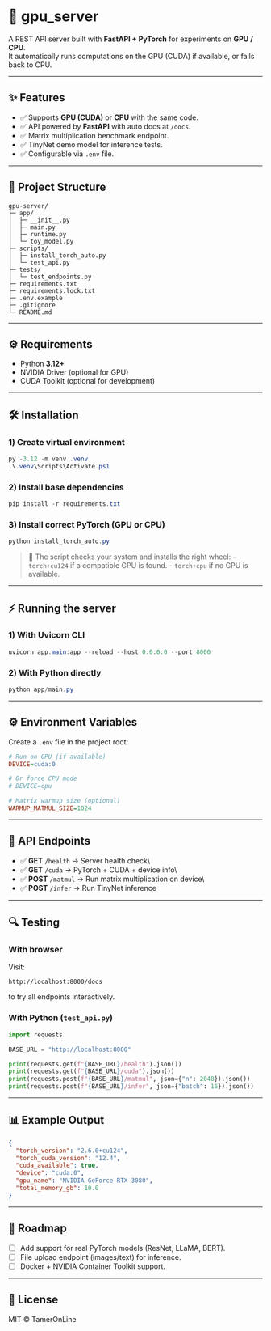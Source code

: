 # 🚀 gpu_server

A REST API server built with **FastAPI + PyTorch** for experiments on
**GPU / CPU**.\
It automatically runs computations on the GPU (CUDA) if available, or
falls back to CPU.

------------------------------------------------------------------------

## ✨ Features

-   ✅ Supports **GPU (CUDA)** or **CPU** with the same code.
-   ✅ API powered by **FastAPI** with auto docs at `/docs`.
-   ✅ Matrix multiplication benchmark endpoint.
-   ✅ TinyNet demo model for inference tests.
-   ✅ Configurable via `.env` file.

------------------------------------------------------------------------

## 📂 Project Structure

    gpu-server/
    ├─ app/
    │  ├─ __init__.py
    │  ├─ main.py
    │  ├─ runtime.py
    │  └─ toy_model.py
    ├─ scripts/
    │  ├─ install_torch_auto.py
    │  └─ test_api.py
    ├─ tests/
    │  └─ test_endpoints.py        
    ├─ requirements.txt            
    ├─ requirements.lock.txt       
    ├─ .env.example
    ├─ .gitignore
    └─ README.md


------------------------------------------------------------------------

## ⚙️ Requirements

-   Python **3.12+**
-   NVIDIA Driver (optional for GPU)
-   CUDA Toolkit (optional for development)

------------------------------------------------------------------------

## 🛠️ Installation

### 1) Create virtual environment

``` powershell
py -3.12 -m venv .venv
.\.venv\Scripts\Activate.ps1
```

### 2) Install base dependencies

``` powershell
pip install -r requirements.txt
```

### 3) Install correct PyTorch (GPU or CPU)

``` powershell
python install_torch_auto.py
```

> 🔹 The script checks your system and installs the right wheel: -
> `torch+cu124` if a compatible GPU is found. - `torch+cpu` if no GPU is
> available.

------------------------------------------------------------------------

## ⚡ Running the server

### 1) With Uvicorn CLI

``` powershell
uvicorn app.main:app --reload --host 0.0.0.0 --port 8000
```

### 2) With Python directly

``` powershell
python app/main.py
```

------------------------------------------------------------------------

## ⚙️ Environment Variables

Create a `.env` file in the project root:

``` ini
# Run on GPU (if available)
DEVICE=cuda:0

# Or force CPU mode
# DEVICE=cpu

# Matrix warmup size (optional)
WARMUP_MATMUL_SIZE=1024
```

------------------------------------------------------------------------

## 📡 API Endpoints

-   ✅ **GET** `/health` → Server health check\
-   ✅ **GET** `/cuda` → PyTorch + CUDA + device info\
-   ✅ **POST** `/matmul` → Run matrix multiplication on device\
-   ✅ **POST** `/infer` → Run TinyNet inference

------------------------------------------------------------------------

## 🔍 Testing

### With browser

Visit:

    http://localhost:8000/docs

to try all endpoints interactively.

### With Python (`test_api.py`)

``` python
import requests

BASE_URL = "http://localhost:8000"

print(requests.get(f"{BASE_URL}/health").json())
print(requests.get(f"{BASE_URL}/cuda").json())
print(requests.post(f"{BASE_URL}/matmul", json={"n": 2048}).json())
print(requests.post(f"{BASE_URL}/infer", json={"batch": 16}).json())
```

------------------------------------------------------------------------

## 📊 Example Output

``` json
{
  "torch_version": "2.6.0+cu124",
  "torch_cuda_version": "12.4",
  "cuda_available": true,
  "device": "cuda:0",
  "gpu_name": "NVIDIA GeForce RTX 3080",
  "total_memory_gb": 10.0
}
```

------------------------------------------------------------------------

## 🚀 Roadmap

-   [ ] Add support for real PyTorch models (ResNet, LLaMA, BERT).
-   [ ] File upload endpoint (images/text) for inference.
-   [ ] Docker + NVIDIA Container Toolkit support.

------------------------------------------------------------------------

## 📜 License

MIT © TamerOnLine

